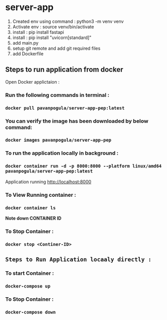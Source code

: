 # server-app

1. Created env  using command :  python3 -m venv venv 
2. Activate env  : source venv/bin/activate 
3. install : pip install fastapi
4. install : pip install "uvicorn[standard]"
5. add main.py
6. setup git remote and add git required files
7. add Dockerfile


## Steps to run application from docker 

Open Docker applictaion :

###  Run the following commands in terminal : 

### `docker pull pavanpogula/server-app-pep:latest`

### You can verify the image has been downloaded by below command:  

### `docker images pavanpogula/server-app-pep`

### To run the application locally in background :

### `docker container run -d -p 8000:8000 --platform linux/amd64 pavanpogula/server-app-pep:latest`

Application running  [http://localhost:8000](http://localhost:8000) 


### To View Running container :

### `docker container ls`

**Note down CONTAINER ID**

### To Stop Container :

### `docker stop <Continer-ID>`



## `Steps to Run Application locaaly directly :`

### To start Container :

### `docker-compose up`

### To Stop Container :

### `docker-compose down`